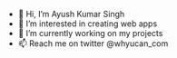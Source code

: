 - 👋 Hi, I’m Ayush Kumar Singh
- 👀 I’m interested in creating web apps
- 🌱 I’m currently working on my projects
- 📫 Reach me on twitter @whyucan_com

<!---
Ayush-Kumar-Singh/Ayush-Kumar-Singh is a ✨ special ✨ repository because its `README.md` (this file) appears on your GitHub profile.
You can click the Preview link to take a look at your changes.
--->
